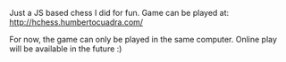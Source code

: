Just a JS based chess I did for fun. Game can be played at:
http://hchess.humbertocuadra.com/

For now, the game can only be played in the same computer. Online play will be available in the future :)
